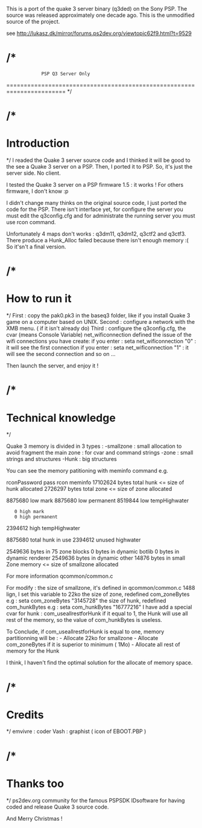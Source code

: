 This is a port of the quake 3 server binary (q3ded) on the Sony PSP. The source was released approximately one decade ago. This is the unmodified source of the project.

see http://lukasz.dk/mirror/forums.ps2dev.org/viewtopic62f9.html?t=9529


/*
=======================================================================
			     PSP Q3 Server Only	            
=======================================================================
*/

/*
===========================
Introduction
===========================
*/
I readed the Quake 3 server source code and I thinked it will be good to the
see a Quake 3 server on a PSP. Then, I ported it to PSP.
So, it's just the server side. No client.

I tested the Quake 3 server on a PSP firmware 1.5 : it works !
For others firmware, I don't know :p

I didn't change many thinks on the original source code, I just ported the code for the PSP.
There isn't interface yet, for configure the server you must edit the q3config.cfg
and for administrate the running server you must use rcon command.

Unfortunately 4 maps don't works : q3dm11, q3dm12, q3ctf2 and q3ctf3.
There produce a Hunk_Alloc failed because there isn't enough memory :(
So it'sn't a final version.


/*
===========================
How to run it
===========================
*/
First : copy the pak0.pk3 in the baseq3 folder, like if you install 
      Quake 3 game on a computer based on UNIX.
Second : configure a network with the XMB menu. ( if it isn't already do) 
Third : configure the q3config.cfg, the cvar (means Console Variable) net_wificonnection defined the issue
of the wifi connections you have create:
    if you enter : seta net_wificonnection "0" : it will see the first connection
    if you enter : seta net_wificonnection "1" : it will see the second connection
    and so on ...
       
Then launch the server, and enjoy it ! 

/*
===========================
Technical knowledge
===========================
*/

Quake 3 memory is divided in 3 types :
      -smallzone : small allocation to avoid fragment the main zone : for cvar and command strings 
      -zone : small strings and structures
      -Hunk : big structures

You can see the memory patitioning with meminfo command e.g.

rconPassword pass
rcon meminfo
17102624 bytes total hunk	<= size of hunk allocated
 2726297 bytes total zone	<= size of zone allocated

 8875680 low mark
 8875680 low permanent
 8519844 low tempHighwater

       0 high mark
       0 high permanent
 2394612 high tempHighwater

 8875680 total hunk in use
 2394612 unused highwater

 2549636 bytes in 75 zone blocks
               0 bytes in dynamic botlib
               0 bytes in dynamic renderer
         2549636 bytes in dynamic other
           14876 bytes in small Zone memory <= size of smallzone allocated

For more information qcommon/common.c

For modify : 
  the size of smallzone, it's defined in qcommon/common.c 1488 lign, I set this variable to 22ko
  the size of zone, redefined com_zoneBytes e.g : seta com_zoneBytes "3145728"
  the size of hunk, redefined com_hunkBytes e.g : seta com_hunkBytes "16777216"
    I have add a special cvar for hunk : com_useallrestforHunk
    if it equal to 1, the Hunk will use all rest of the memory, so the value of com_hunkBytes is useless.

To Conclude, if com_useallrestforHunk is equal to one, memory partitionning will be : 
    - Allocate 22ko for smallzone
    - Allocate com_zoneBytes if it is superior to minimum ( 1Mo)
    - Allocate all rest of memory for the Hunk

I think, I haven't find the optimal solution for the allocate of memory space.


/*
===========================
Credits
===========================
*/
emvivre : coder
Vash : graphist ( icon of EBOOT.PBP )


/*
===========================
Thanks too
===========================
*/
ps2dev.org community for the famous PSPSDK
IDsoftware for having coded and release Quake 3 source code.


And Merry Christmas !